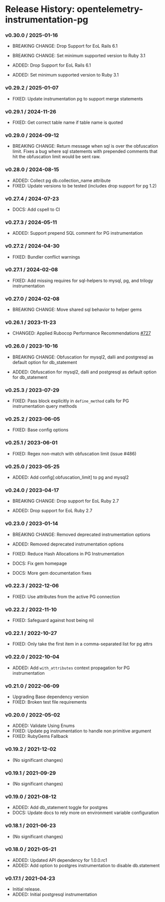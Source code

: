 # Release History: opentelemetry-instrumentation-pg

### v0.30.0 / 2025-01-16

* BREAKING CHANGE: Drop Support for EoL Rails 6.1
* BREAKING CHANGE: Set minimum supported version to Ruby 3.1

* ADDED: Drop Support for EoL Rails 6.1
* ADDED: Set minimum supported version to Ruby 3.1

### v0.29.2 / 2025-01-07

* FIXED: Update instrumentation pg to support merge statements

### v0.29.1 / 2024-11-26

* FIXED: Get correct table name if table name is quoted

### v0.29.0 / 2024-09-12

- BREAKING CHANGE: Return message when sql is over the obfuscation limit. Fixes a bug where sql statements with prepended comments that hit the obfuscation limit would be sent raw.

### v0.28.0 / 2024-08-15

- ADDED: Collect pg db.collection_name attribute
- FIXED: Update versions to be tested (includes drop support for pg 1.2)

### v0.27.4 / 2024-07-23

- DOCS: Add cspell to CI

### v0.27.3 / 2024-05-11

- ADDED: Support prepend SQL comment for PG instrumentation

### v0.27.2 / 2024-04-30

- FIXED: Bundler conflict warnings

### v0.27.1 / 2024-02-08

- FIXED: Add missing requires for sql-helpers to mysql, pg, and trilogy instrumentation

### v0.27.0 / 2024-02-08

- BREAKING CHANGE: Move shared sql behavior to helper gems

### v0.26.1 / 2023-11-23

- CHANGED: Applied Rubocop Performance Recommendations [#727](https://github.com/open-telemetry/opentelemetry-ruby-contrib/pull/727)

### v0.26.0 / 2023-10-16

- BREAKING CHANGE: Obfuscation for mysql2, dalli and postgresql as default option for db_statement

- ADDED: Obfuscation for mysql2, dalli and postgresql as default option for db_statement

### v0.25.3 / 2023-07-29

- FIXED: Pass block explicitly in `define_method` calls for PG instrumentation query methods

### v0.25.2 / 2023-06-05

- FIXED: Base config options

### v0.25.1 / 2023-06-01

- FIXED: Regex non-match with obfuscation limit (issue #486)

### v0.25.0 / 2023-05-25

- ADDED: Add config[:obfuscation_limit] to pg and mysql2

### v0.24.0 / 2023-04-17

- BREAKING CHANGE: Drop support for EoL Ruby 2.7

- ADDED: Drop support for EoL Ruby 2.7

### v0.23.0 / 2023-01-14

- BREAKING CHANGE: Removed deprecated instrumentation options

- ADDED: Removed deprecated instrumentation options
- FIXED: Reduce Hash Allocations in PG Instrumentation
- DOCS: Fix gem homepage
- DOCS: More gem documentation fixes

### v0.22.3 / 2022-12-06

- FIXED: Use attributes from the active PG connection

### v0.22.2 / 2022-11-10

- FIXED: Safeguard against host being nil

### v0.22.1 / 2022-10-27

- FIXED: Only take the first item in a comma-separated list for pg attrs

### v0.22.0 / 2022-10-04

- ADDED: Add `with_attributes` context propagation for PG instrumentation

### v0.21.0 / 2022-06-09

- Upgrading Base dependency version
- FIXED: Broken test file requirements

### v0.20.0 / 2022-05-02

- ADDED: Validate Using Enums
- FIXED: Update pg instrumentation to handle non primitive argument
- FIXED: RubyGems Fallback

### v0.19.2 / 2021-12-02

- (No significant changes)

### v0.19.1 / 2021-09-29

- (No significant changes)

### v0.19.0 / 2021-08-12

- ADDED: Add db_statement toggle for postgres
- DOCS: Update docs to rely more on environment variable configuration

### v0.18.1 / 2021-06-23

- (No significant changes)

### v0.18.0 / 2021-05-21

- ADDED: Updated API dependency for 1.0.0.rc1
- ADDED: Add option to postgres instrumentation to disable db.statement

### v0.17.1 / 2021-04-23

- Initial release.
- ADDED: Initial postgresql instrumentation
